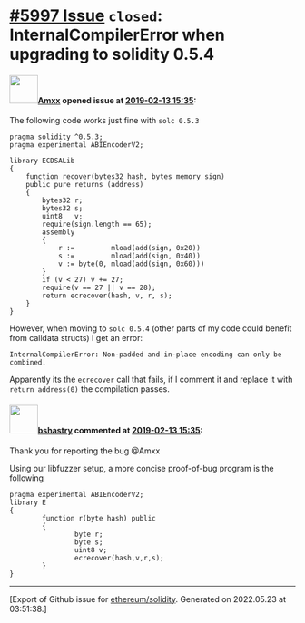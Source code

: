 # [\#5997 Issue](https://github.com/ethereum/solidity/issues/5997) `closed`: InternalCompilerError when upgrading to solidity 0.5.4

#### <img src="https://avatars.githubusercontent.com/u/2432299?v=4" width="50">[Amxx](https://github.com/Amxx) opened issue at [2019-02-13 15:35](https://github.com/ethereum/solidity/issues/5997):

The following code works just fine with `solc 0.5.3`

```
pragma solidity ^0.5.3;
pragma experimental ABIEncoderV2;

library ECDSALib
{
	function recover(bytes32 hash, bytes memory sign)
	public pure returns (address)
	{
		bytes32 r;
		bytes32 s;
		uint8   v;
		require(sign.length == 65);
		assembly
		{
			r :=         mload(add(sign, 0x20))
			s :=         mload(add(sign, 0x40))
			v := byte(0, mload(add(sign, 0x60)))
		}
		if (v < 27) v += 27;
		require(v == 27 || v == 28);
		return ecrecover(hash, v, r, s);
	}
}
```

However, when moving to `solc 0.5.4` (other parts of my code could benefit from calldata structs) I get an error:

`InternalCompilerError: Non-padded and in-place encoding can only be combined.`

Apparently its the `ecrecover` call that fails, if I comment it and replace it with `return address(0)` the compilation passes.

#### <img src="https://avatars.githubusercontent.com/u/2388185?v=4" width="50">[bshastry](https://github.com/bshastry) commented at [2019-02-13 15:35](https://github.com/ethereum/solidity/issues/5997#issuecomment-463254631):

Thank you for reporting the bug @Amxx 

Using our libfuzzer setup, a more concise proof-of-bug program is the following

```
pragma experimental ABIEncoderV2;
library E
{
        function r(byte hash) public
        {
                byte r;
                byte s;
                uint8 v;
                ecrecover(hash,v,r,s);
        }
}
```


-------------------------------------------------------------------------------



[Export of Github issue for [ethereum/solidity](https://github.com/ethereum/solidity). Generated on 2022.05.23 at 03:51:38.]
